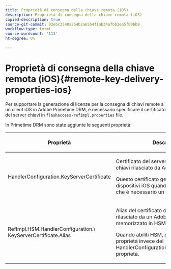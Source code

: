 ```yaml
---
title: Proprietà di consegna della chiave remota (iOS)
description: Proprietà di consegna della chiave remota (iOS)
copied-description: true
source-git-commit: 02ebc3548a254b2a6554f1ab34afbb3ea5f09bb8
workflow-type: tm+mt
source-wordcount: '113'
ht-degree: 0%

---
```


# Proprietà di consegna della chiave remota (iOS){#remote-key-delivery-properties-ios}

Per supportare la generazione di licenze per la consegna di chiavi remote a un client iOS in Adobe Primetime DRM, è necessario specificare il certificato del server chiavi in `flashaccess-refimpl.properties` file.

In Primetime DRM sono state aggiunte le seguenti proprietà:

<table frame="all" colsep="1" rowsep="1" class="+ topic/table adobe-d/table " id="table_xz2_lwy_n4"> 
 <thead class="- topic/thead "> 
  <tr rowsep="1" class="- topic/row "> 
   <th colname="1" class="- topic/entry entry"> <p class="- topic/p ">Proprietà </p> </th> 
   <th colname="2" class="- topic/entry entry"> <p class="- topic/p ">Descrizione </p> </th> 
  </tr> 
 </thead>
 <tbody class="- topic/tbody "> 
  <tr rowsep="1" class="- topic/row "> 
   <td colname="1" class="- topic/entry "><span class="codeph"> HandlerConfiguration.KeyServerCertificate</span> </td> 
   <td colname="2" class="- topic/entry "> <p>Certificato del server licenze del server chiavi rilasciato da Adobe. </p> <p>Questo certificato genera licenze per i dispositivi iOS quando i metadati indicano che è necessario un server chiavi. </p> </td> 
  </tr> 
  <tr rowsep="0" class="- topic/row "> 
   <td colname="1" class="- topic/entry "><span class="codeph"> RefImpl.HSM.HandlerConfiguration.\ KeyServerCertificate.Alias</span> </td> 
   <td colname="2" class="- topic/entry "> <p>Alias del certificato del server licenze rilasciato da un Adobe di un server chiavi memorizzato in HSM. </p> <p>Quando abiliti HSM, puoi applicare questa proprietà invece del <span class="codeph"> HandlerConfiguration.KeyServerCertificate</span> proprietà. </p> </td> 
  </tr> 
 </tbody> 
</table>
